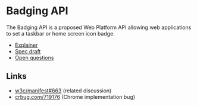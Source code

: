 # Badging API

The Badging API is a proposed Web Platform API allowing web applications to set
a taskbar or home screen icon badge.

* [Explainer](explainer.md)
* [Spec draft](https://w3c.github.io/badging)
* [Open questions](choices.md)

## Links

* [w3c/manifest#663](https://github.com/w3c/manifest/issues/663) (related
  discussion)
* [crbug.com/719176](https://crbug.com/719176) (Chrome implementation bug)
